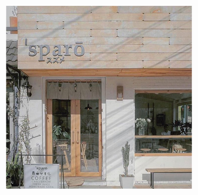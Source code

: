 <img src="https://raw.githubusercontent.com/duccipline/journal/master/documents/T%C6%B0_li%E1%BB%87u/images/IMG_4554.jpg"></img>
